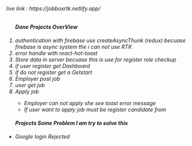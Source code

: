 <h6>live link : https://jobboxrtk.netlify.app/<h6/>


<ol>
<h4>Done Projects OverView</h4>
<li>authentication with firebase use createAsyncThunk (redux) becuase firebase is async system the i can not use RTK</li>
<li>error handle with react-hot-toast</li>
<li>Store data in server becuase this is use for register role checkup</li>
<li>if user register get Dashboard </li>
<li>if do not register get a Getstart </li>
<li>Employer post job</li>
<li>user get job </li>
<li>Apply job </li>

<ul>
<li>Employer can not apply she see toast error message</li>
<li>If user want to apply job must be register candidate from</li>

</ul>


</ol>


<ul>
<h4>Projects Some Problem I am try to solve this </h4>
<li>Google login Rejected  </li>
</ul>
